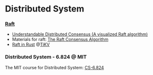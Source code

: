 # Distributed System 

### [Raft](https://en.wikipedia.org/wiki/Raft_(algorithm))

- [Understandable Distributed Consensus (A visualized Raft algorithm)](http://thesecretlivesofdata.com/raft/)
- Materials for raft: [The Raft Consensus Algorithm ](https://raft.github.io/)
- [Raft in Rust](https://tikv.org/blog/implement-raft-in-rust/) @[TiKV](https://github.com/tikv/tikv)


### Distributed System - 6.824 @ MIT

The MIT course for Distributed System: [CS-6.824](https://pdos.csail.mit.edu/6.824/index.html)

